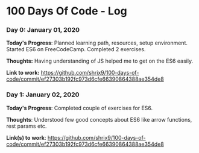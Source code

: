 # 100 Days Of Code - Log

### Day 0: January 01, 2020 

**Today's Progress**: Planned learning path, resources, setup environment. Started ES6 on FreeCodeCamp. Completed 2 exercises.

**Thoughts:** Having understanding of JS helped me to get on the ES6 easily.

**Link to work:** https://github.com/shrix9/100-days-of-code/commit/ef27303b192fc973d6cfe66390864388ae354de8

### Day 1: January 02, 2020

**Today's Progress**: Completed couple of exercises for ES6.

**Thoughts**: Understood few good concepts about ES6 like arrow functions, rest params etc.

**Link(s) to work**: https://github.com/shrix9/100-days-of-code/commit/ef27303b192fc973d6cfe66390864388ae354de8

